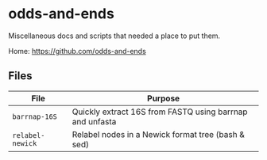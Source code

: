 # odds-and-ends

Miscellaneous docs and scripts that needed a place to put them.

Home: https://github.com/odds-and-ends

## Files

| File            | Purpose |
| --------------- | -------------------------------------------------------- |
|`barrnap-16S`    | Quickly extract 16S from FASTQ using barrnap and unfasta |
|`relabel-newick` | Relabel nodes in a Newick format tree (bash & sed)       |

